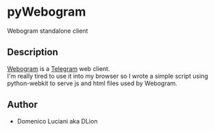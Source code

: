 # pyWebogram
Webogram standalone client

## Description
[Webogram](https://github.com/zhukov/webogram) is a [Telegram](https://telegram.org/) web client.   
I'm really tired to use it into my browser so I wrote a simple script using python-webkit to serve js and html files used by Webogram.

## Author

* Domenico Luciani aka DLion
